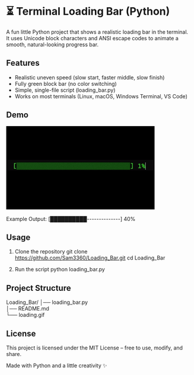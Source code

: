 # ⏳ Terminal Loading Bar (Python)

A fun little Python project that shows a realistic loading bar in the terminal.  
It uses Unicode block characters and ANSI escape codes to animate a smooth, natural-looking progress bar.  

## Features
- Realistic uneven speed (slow start, faster middle, slow finish)  
- Fully green block bar (no color switching)  
- Simple, single-file script (loading_bar.py)  
- Works on most terminals (Linux, macOS, Windows Terminal, VS Code)  

## Demo
![Loading Bar Demo](loading.gif)

Example Output:
[██████████--------------] 40%

## Usage
1. Clone the repository
   git clone https://github.com/Sam3360/Loading_Bar.git
   cd Loading_Bar

2. Run the script
   python loading_bar.py

## Project Structure
Loading_Bar/
│── loading_bar.py  
│── README.md  
└── loading.gif  

## License
This project is licensed under the MIT License – free to use, modify, and share.  

Made with Python and a little creativity ✨
